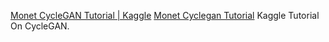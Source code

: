 
[Monet CycleGAN Tutorial | Kaggle](https://www.kaggle.com/code/amyjang/monet-cyclegan-tutorial/notebook)
[Monet Cyclegan Tutorial](https://www.kaggle.com/amyjang/monet-cyclegan-tutorial)
Kaggle Tutorial On CycleGAN.
